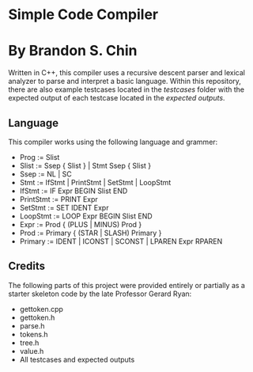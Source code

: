# Simple Code Compiler 
# By Brandon S. Chin

Written in C++, this compiler uses a recursive descent parser and lexical analyzer to parse and interpret a basic language.
Within this repository, there are also example testcases located in the _testcases_ folder with the expected output of each testcase located in the _expected outputs_.


## Language
This compiler works using the following language and grammer:

* Prog := Slist
* Slist := Ssep { Slist } | Stmt Ssep { Slist }
* Ssep := NL | SC
* Stmt := IfStmt | PrintStmt | SetStmt | LoopStmt
* IfStmt := IF Expr BEGIN Slist END
* PrintStmt := PRINT Expr
* SetStmt := SET IDENT Expr
* LoopStmt := LOOP Expr BEGIN Slist END
* Expr := Prod { (PLUS | MINUS) Prod }
* Prod := Primary { (STAR | SLASH) Primary }
* Primary := IDENT | ICONST | SCONST | LPAREN Expr RPAREN


## Credits
The following parts of this project were provided entirely or partially as a starter skeleton code by the late Professor Gerard Ryan:
* gettoken.cpp
* gettoken.h
* parse.h
* tokens.h
* tree.h
* value.h
* All testcases and expected outputs
